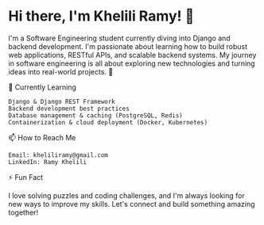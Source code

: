 <h1>Hi there, I'm Khelili Ramy! 👋</h1>

I'm a Software Engineering student currently diving into Django and backend development. I'm passionate about learning how to build robust web applications, RESTful APIs, and scalable backend systems. My journey in software engineering is all about exploring new technologies and turning ideas into real-world projects.
🔭 

🌱 Currently Learning

    Django & Django REST Framework
    Backend development best practices
    Database management & caching (PostgreSQL, Redis)
    Containerization & cloud deployment (Docker, Kubernetes)

📫 How to Reach Me

    Email: kheliliramy@gmail.com
    LinkedIn: Ramy Khelili

⚡ Fun Fact

I love solving puzzles and coding challenges, and I'm always looking for new ways to improve my skills. Let's connect and build something amazing together!
